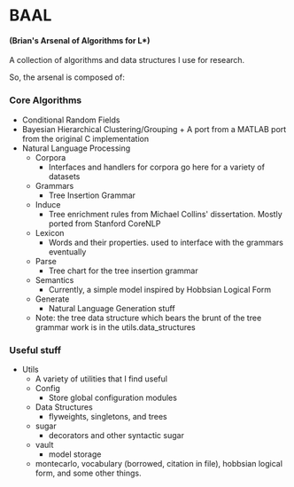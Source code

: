# BAAL 
#### (Brian's Arsenal of Algorithms for L*)

A collection of algorithms and data structures I use for research.

So, the arsenal is composed of: 

### Core Algorithms 
* Conditional Random Fields
* Bayesian Hierarchical Clustering/Grouping 
        + A port from a MATLAB port from the original C implementation
* Natural Language Processing
    - Corpora
        + Interfaces and handlers for corpora go here for a variety of datasets
    - Grammars
        + Tree Insertion Grammar
    - Induce
        + Tree enrichment rules from Michael Collins' dissertation. Mostly ported from Stanford CoreNLP
    - Lexicon
        + Words and their properties. used to interface with the grammars eventually
    - Parse
        + Tree chart for the tree insertion grammar
    - Semantics
        + Currently, a simple model inspired by Hobbsian Logical Form
    - Generate
        + Natural Language Generation stuff
    - Note: the tree data structure which bears the brunt of the tree grammar work is in the utils.data_structures

### Useful stuff
* Utils
    - A variety of utilities that I find useful
    - Config
        + Store global configuration modules
    - Data Structures
        + flyweights, singletons, and trees
    - sugar
        + decorators and other syntactic sugar
    - vault
        + model storage
    - montecarlo, vocabulary (borrowed, citation in file), hobbsian logical form, and some other things. 
